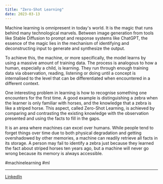```yaml
---
title: "Zero-Shot Learning"
date: 2023-03-13
---
```


Machine learning is omnipresent in today's world. It is the magic that runs behind many technological marvels. Between image generation from tools like Stable Diffusion to prompt and response systems like ChatGPT, the essence of the magic lies in the mechanism of identifying and deconstructing input to generate and synthesize the output.

To achieve this, the machine, or more specifically, the model learns by using a massive amount of training data. The process is analogous to how a human, especially a child, is learning. They run through enough training data via observation, reading, listening or doing until a concept is internalised to the level that can be differentiated when encountered in a different context.

One interesting problem in learning is how to recognise something one encounters for the first time. A good example is distinguishing a zebra when the learner is only familiar with horses, and the knowledge that a zebra is like a striped horse. This aspect, called Zero-Shot Learning, is achieved by comparing and contrasting the existing knowledge with the observation presented and using the facts to fill in the gaps.

It is an area where machines can excel over humans. While people tend to forget things over time due to both physical degradation and getting overshadowed by other memories, a machine can readily retrieve all facts in its storage. A person may fail to identify a zebra just because they learned the fact about striped horses ten years ago, but a machine will never go wrong because its memory is always accessible.
 
#machinelearning #ml 

---
[LinkedIn](https://www.linkedin.com/feed/update/urn:li:share:7041069679183851520/)